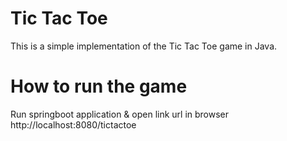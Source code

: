 # Tic Tac Toe

This is a simple implementation of the Tic Tac Toe game in Java.

# How to run the game
Run springboot application & open link url in browser http://localhost:8080/tictactoe
   
